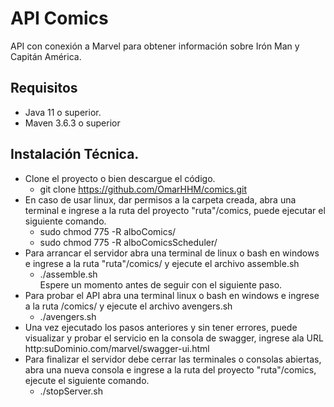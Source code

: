# API Comics
API con conexión a Marvel para obtener información sobre  Irón Man y Capitán América.


## Requisitos
 - Java 11 o superior.
 - Maven 3.6.3 o superior
## Instalación Técnica.
 
 - Clone el proyecto o bien descargue el código.
      - git clone https://github.com/OmarHHM/comics.git
 - En caso de usar linux, dar permisos a la carpeta creada, abra una terminal e ingrese a la ruta del proyecto "ruta"/comics, puede ejecutar el siguiente comando.
      - sudo chmod 775 -R alboComics/
      - sudo chmod 775 -R alboComicsScheduler/
 - Para arrancar el servidor abra una terminal de linux o bash en windows e ingrese a la ruta "ruta"/comics/ y ejecute el archivo assemble.sh
      - ./assemble.sh      
   Espere un momento antes de seguir con el siguiente paso.
 - Para probar el API abra una terminal linux o bash en windows e ingrese a la ruta /comics/ y ejecute el archivo avengers.sh
      - ./avengers.sh
 - Una vez ejecutado los pasos anteriores y sin tener errores, puede visualizar y probar el servicio en la consola de swagger, ingrese ala URL http:suDominio.com/marvel/swagger-ui.html
 - Para finalizar el servidor debe cerrar las terminales o consolas abiertas, abra una nueva consola e ingrese a la ruta del proyecto "ruta"/comics, ejecute el siguiente comando.
      - ./stopServer.sh
 

